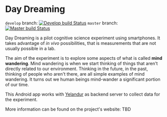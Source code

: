 Day Dreaming
============

`develop` branch: [![Develop build Status](https://travis-ci.org/wehlutyk/daydreaming.png?branch=develop)](https://travis-ci.org/wehlutyk/daydreaming)
`master` branch: [![Master build Status](https://travis-ci.org/wehlutyk/daydreaming.png?branch=master)](https://travis-ci.org/wehlutyk/daydreaming)

Day Dreaming is a pilot cognitive science experiment using smartphones. It takes advantage of *in vivo* possibilities, that is measurements that are not usually possible in a lab.

The aim of the experiment is to explore some aspects of what is called **mind wandering**. Mind wandering is when we start thinking of things that aren't directly related to our environment. Thinking in the future, in the past, thinking of people who aren't there, are all simple examples of mind wandering. It turns out we human beings mind-wander a significant portion of our time.

This Android app works with [Yelandur](https://github.com/wehlutyk/yelandur) as backend server to collect data for the experiment.

More information can be found on the project's website: TBD
